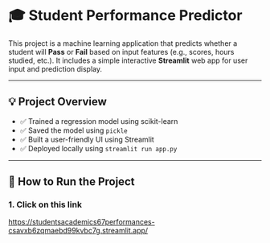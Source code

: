 # 🎓 Student Performance Predictor

This project is a machine learning application that predicts whether a student will **Pass** or **Fail** based on input features (e.g., scores, hours studied, etc.). It includes a simple interactive **Streamlit** web app for user input and prediction display.

---

## 💡 Project Overview

- ✅ Trained a regression model using scikit-learn
- ✅ Saved the model using `pickle`
- ✅ Built a user-friendly UI using Streamlit
- ✅ Deployed locally using `streamlit run app.py`

---

## 🚀 How to Run the Project

### 1. Click on this link

https://studentsacademics67performances-csavxb6zqmaebd99kvbc7g.streamlit.app/
